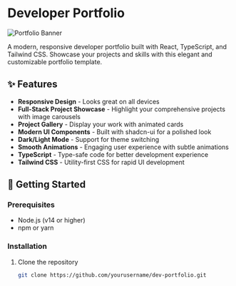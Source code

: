 # Developer Portfolio

![Portfolio Banner](https://images.unsplash.com/photo-1498050108023-c5249f4df085?q=80&w=800&auto=format&fit=crop)

A modern, responsive developer portfolio built with React, TypeScript, and Tailwind CSS. Showcase your projects and skills with this elegant and customizable portfolio template.

## ✨ Features

- **Responsive Design** - Looks great on all devices
- **Full-Stack Project Showcase** - Highlight your comprehensive projects with image carousels
- **Project Gallery** - Display your work with animated cards
- **Modern UI Components** - Built with shadcn-ui for a polished look
- **Dark/Light Mode** - Support for theme switching
- **Smooth Animations** - Engaging user experience with subtle animations
- **TypeScript** - Type-safe code for better development experience
- **Tailwind CSS** - Utility-first CSS for rapid UI development

## 🚀 Getting Started

### Prerequisites

- Node.js (v14 or higher)
- npm or yarn

### Installation

1. Clone the repository
   ```bash
   git clone https://github.com/yourusername/dev-portfolio.git